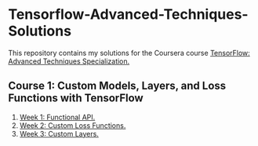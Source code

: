 # Tensorflow-Advanced-Techniques-Solutions
This repository contains my solutions for the Coursera course [TensorFlow: Advanced Techniques Specialization.](https://www.coursera.org/specializations/tensorflow-advanced-techniques)

## Course 1: Custom Models, Layers, and Loss Functions with TensorFlow
1. [Week 1: Functional API.](https://github.com/shreyasvedpathak/Tensorflow-Advanced-Techniques-Solutions/blob/main/Course%201/Week1_Assignment.ipynb)
2. [Week 2: Custom Loss Functions.](https://github.com/shreyasvedpathak/Tensorflow-Advanced-Techniques-Solutions/blob/main/Course%201/Week2_Assignment.ipynb)
3. [Week 3: Custom Layers.](https://github.com/shreyasvedpathak/Tensorflow-Advanced-Techniques-Solutions/blob/main/Course%201/Week3_Assignment.ipynb)
